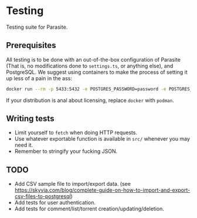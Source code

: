 # Testing

Testing suite for Parasite.

## Prerequisites
All testing is to be done with an out-of-the-box configuration of Parasite (That is,
no modifications done to `settings.ts`, or anything else), and PostgreSQL. 
We suggest using containers to make the process of setting it up less of 
a pain in the ass:

```sh
docker run --rm -p 5433:5432 -e POSTGRES_PASSWORD=password -e POSTGRES_USER=admin -e POSTGRES_DB=parasite --name pg_db_container postgres
```

If your distribution is anal about licensing, replace `docker` with `podman`.

## Writing tests
- Limit yourself to `fetch` when doing HTTP requests.
- Use whatever exportable function is available in `src/` whenever you
  may need it.
- Remember to stringify your fucking JSON.

## TODO
- Add CSV sample file to import/export data.
  (see https://skyvia.com/blog/complete-guide-on-how-to-import-and-export-csv-files-to-postgresql)
- Add tests for user authentication.
- Add tests for comment/list/torrent creation/updating/deletion.

